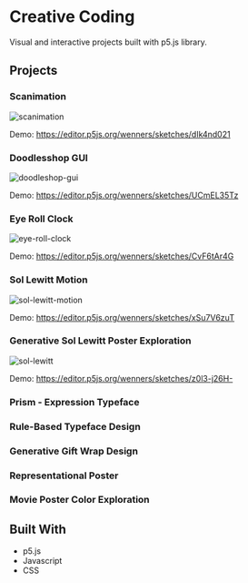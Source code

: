 # Creative Coding

Visual and interactive projects built with p5.js library.

## Projects
### Scanimation
![scanimation](https://user-images.githubusercontent.com/74733659/165579233-abea7ddb-73b3-498e-bf15-723e2848dc40.gif)

Demo: https://editor.p5js.org/wenners/sketches/dIk4nd021

### Doodlesshop GUI
![doodleshop-gui](https://user-images.githubusercontent.com/74733659/165579994-4a799118-22aa-493c-9e78-7c467daa3951.gif)

Demo: https://editor.p5js.org/wenners/sketches/UCmEL35Tz

### Eye Roll Clock
![eye-roll-clock](https://user-images.githubusercontent.com/74733659/165582042-53dc326d-4b7e-495d-95c3-2c0f313ad3b1.gif)

Demo: https://editor.p5js.org/wenners/sketches/CvF6tAr4G

### Sol Lewitt Motion
![sol-lewitt-motion](https://user-images.githubusercontent.com/74733659/165580569-fac560ac-977e-494f-89c7-8c1aca04e7d0.gif)

Demo: https://editor.p5js.org/wenners/sketches/xSu7V6zuT

### Generative Sol Lewitt Poster Exploration
![sol-lewitt](https://user-images.githubusercontent.com/74733659/165581115-f1171de2-2d4d-4640-a8f0-4a9b73b558a3.gif)

Demo: https://editor.p5js.org/wenners/sketches/z0l3-j26H-


### Prism - Expression Typeface 

### Rule-Based Typeface Design

### Generative Gift Wrap Design

### Representational Poster

### Movie Poster Color Exploration

## Built With
- p5.js
- Javascript
- CSS
